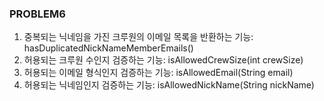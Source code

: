 ### PROBLEM6

1. 중복되는 닉네임을 가진 크루원의 이메일 목록을 반환하는 기능: hasDuplicatedNickNameMemberEmails()
2. 허용되는 크루원 수인지 검증하는 기능: isAllowedCrewSize(int crewSize)
3. 허용되는 이메일 형식인지 검증하는 기능: isAllowedEmail(String email)
4. 허용되는 닉네임인지 검증하는 기능: isAllowedNickName(String nickName)
